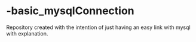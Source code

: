 # -basic_mysqlConnection
Repository created with the intention of just having an easy link with mysql with explanation.
